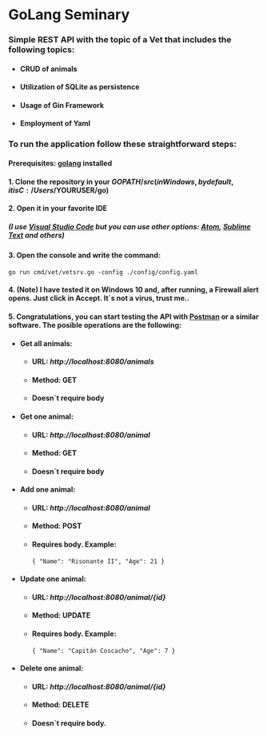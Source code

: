 # GoLang Seminary
### Simple REST API with the topic of a Vet that includes the following topics:
- #### CRUD of animals
- #### Utilization of SQLite as persistence
- #### Usage of Gin Framework
- #### Employment of Yaml
### To run the application follow these straightforward steps:
#### **Prerequisites:** [golang](https://golang.org/) installed
#### 1. Clone the repository in your $GOPATH/src (in Windows, by default, it is C:/Users/$YOURUSER/go)
#### 2. Open it in your favorite IDE 
#####       (I use [Visual Studio Code](https://code.visualstudio.com/) but you can use other options: [Atom](https://atom.io/), [Sublime Text](https://www.sublimetext.com/3) and others)
#### 3. Open the console and write the command:
~~~
go run cmd/vet/vetsrv.go -config ./config/config.yaml
~~~
#### 4. (Note) I have tested it on Windows 10 and, after running, a Firewall alert opens. Just click in **Accept**. It´s not a virus, trust me..
#### 5. Congratulations, you can start testing the API with [Postman](https://mongusteam.postman.co/home) or a similar software. The posible operations are the following:
- #### Get all animals: 
    - #### URL: *http://localhost:8080/animals*
    - #### Method: GET
    - #### Doesn´t require body
- #### Get one animal:
    - #### URL: *http://localhost:8080/animal*
    - #### Method: GET
    - #### Doesn´t require body
- #### Add one animal: 
    - #### URL: *http://localhost:8080/animal*
    - #### Method: POST
    - #### Requires body. Example: 
      ~~~
      { "Name": "Risonante II", "Age": 21 }
      ~~~
- #### Update one animal: 
    - #### URL: *http://localhost:8080/animal/{id}*
    - #### Method: UPDATE
    - #### Requires body. Example: 
      ~~~
      { "Name": "Capitán Coscacho", "Age": 7 }
      ~~~
- #### Delete one animal: 
    - #### URL: *http://localhost:8080/animal/{id}*
    - #### Method: DELETE
    - #### Doesn´t require body.
